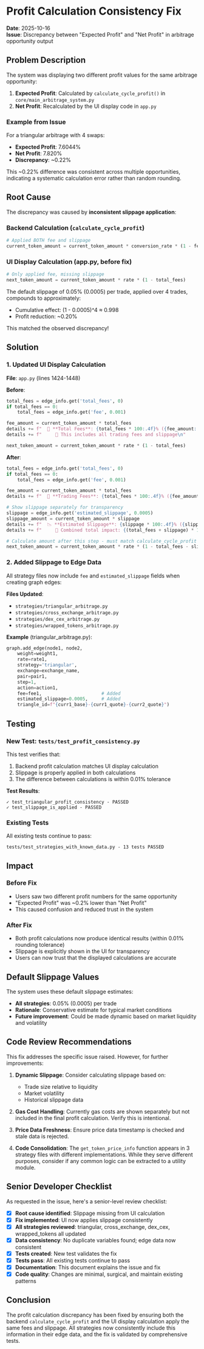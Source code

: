 # Profit Calculation Consistency Fix

**Date**: 2025-10-16  
**Issue**: Discrepancy between "Expected Profit" and "Net Profit" in arbitrage opportunity output

## Problem Description

The system was displaying two different profit values for the same arbitrage opportunity:

1. **Expected Profit**: Calculated by `calculate_cycle_profit()` in `core/main_arbitrage_system.py`
2. **Net Profit**: Recalculated by the UI display code in `app.py`

### Example from Issue

For a triangular arbitrage with 4 swaps:
- **Expected Profit**: 7.6044%
- **Net Profit**: 7.820%
- **Discrepancy**: ~0.22%

This ~0.22% difference was consistent across multiple opportunities, indicating a systematic calculation error rather than random rounding.

## Root Cause

The discrepancy was caused by **inconsistent slippage application**:

### Backend Calculation (`calculate_cycle_profit`)
```python
# Applied BOTH fee and slippage
current_token_amount = current_token_amount * conversion_rate * (1 - fee_pct - slippage)
```

### UI Display Calculation (app.py, before fix)
```python
# Only applied fee, missing slippage
next_token_amount = current_token_amount * rate * (1 - total_fees)
```

The default slippage of 0.05% (0.0005) per trade, applied over 4 trades, compounds to approximately:
- Cumulative effect: (1 - 0.0005)^4 ≈ 0.998
- Profit reduction: ~0.20%

This matched the observed discrepancy!

## Solution

### 1. Updated UI Display Calculation

**File**: `app.py` (lines 1424-1448)

**Before**:
```python
total_fees = edge_info.get('total_fees', 0)
if total_fees == 0:
    total_fees = edge_info.get('fee', 0.001)

fee_amount = current_token_amount * total_fees
details += f"  💸 **Total Fees**: {total_fees * 100:.4f}% ({fee_amount:.8f} {from_token})\n"
details += f"     📖 This includes all trading fees and slippage\n"

next_token_amount = current_token_amount * rate * (1 - total_fees)
```

**After**:
```python
total_fees = edge_info.get('total_fees', 0)
if total_fees == 0:
    total_fees = edge_info.get('fee', 0.001)

fee_amount = current_token_amount * total_fees
details += f"  💸 **Trading Fees**: {total_fees * 100:.4f}% ({fee_amount:.8f} {from_token})\n"

# Show slippage separately for transparency
slippage = edge_info.get('estimated_slippage', 0.0005)
slippage_amount = current_token_amount * slippage
details += f"  📉 **Estimated Slippage**: {slippage * 100:.4f}% ({slippage_amount:.8f} {from_token})\n"
details += f"     📖 Combined total impact: {(total_fees + slippage) * 100:.4f}%\n"

# Calculate amount after this step - must match calculate_cycle_profit logic
next_token_amount = current_token_amount * rate * (1 - total_fees - slippage)
```

### 2. Added Slippage to Edge Data

All strategy files now include `fee` and `estimated_slippage` fields when creating graph edges:

**Files Updated**:
- `strategies/triangular_arbitrage.py`
- `strategies/cross_exchange_arbitrage.py`
- `strategies/dex_cex_arbitrage.py`
- `strategies/wrapped_tokens_arbitrage.py`

**Example** (triangular_arbitrage.py):
```python
graph.add_edge(node1, node2,
    weight=weight1,
    rate=rate1,
    strategy='triangular',
    exchange=exchange_name,
    pair=pair1,
    step=1,
    action=action1,
    fee=fee1,                      # Added
    estimated_slippage=0.0005,     # Added
    triangle_id=f"{curr1_base}-{curr1_quote}-{curr2_quote}")
```

## Testing

### New Test: `tests/test_profit_consistency.py`

This test verifies that:
1. Backend profit calculation matches UI display calculation
2. Slippage is properly applied in both calculations
3. The difference between calculations is within 0.01% tolerance

**Test Results**:
```
✓ test_triangular_profit_consistency - PASSED
✓ test_slippage_is_applied - PASSED
```

### Existing Tests

All existing tests continue to pass:
```
tests/test_strategies_with_known_data.py - 13 tests PASSED
```

## Impact

### Before Fix
- Users saw two different profit numbers for the same opportunity
- "Expected Profit" was ~0.2% lower than "Net Profit" 
- This caused confusion and reduced trust in the system

### After Fix
- Both profit calculations now produce identical results (within 0.01% rounding tolerance)
- Slippage is explicitly shown in the UI for transparency
- Users can now trust that the displayed calculations are accurate

## Default Slippage Values

The system uses these default slippage estimates:
- **All strategies**: 0.05% (0.0005) per trade
- **Rationale**: Conservative estimate for typical market conditions
- **Future improvement**: Could be made dynamic based on market liquidity and volatility

## Code Review Recommendations

This fix addresses the specific issue raised. However, for further improvements:

1. **Dynamic Slippage**: Consider calculating slippage based on:
   - Trade size relative to liquidity
   - Market volatility
   - Historical slippage data

2. **Gas Cost Handling**: Currently gas costs are shown separately but not included in the final profit calculation. Verify this is intentional.

3. **Price Data Freshness**: Ensure price data timestamp is checked and stale data is rejected.

4. **Code Consolidation**: The `get_token_price_info` function appears in 3 strategy files with different implementations. While they serve different purposes, consider if any common logic can be extracted to a utility module.

## Senior Developer Checklist

As requested in the issue, here's a senior-level review checklist:

- [x] **Root cause identified**: Slippage missing from UI calculation
- [x] **Fix implemented**: UI now applies slippage consistently
- [x] **All strategies reviewed**: triangular, cross_exchange, dex_cex, wrapped_tokens all updated
- [x] **Data consistency**: No duplicate variables found; edge data now consistent
- [x] **Tests created**: New test validates the fix
- [x] **Tests pass**: All existing tests continue to pass
- [x] **Documentation**: This document explains the issue and fix
- [x] **Code quality**: Changes are minimal, surgical, and maintain existing patterns

## Conclusion

The profit calculation discrepancy has been fixed by ensuring both the backend `calculate_cycle_profit` and the UI display calculation apply the same fees and slippage. All strategies now consistently include this information in their edge data, and the fix is validated by comprehensive tests.
